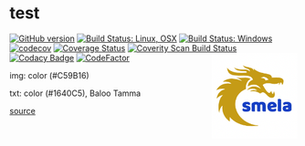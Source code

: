 # test

[![GitHub version](https://badge.fury.io/gh/SMelanko%test.svg)](https://badge.fury.io/gh/SMelanko%2Ftest)
[![Build Status: Linux, OSX](https://travis-ci.org/SMelanko/test.svg?branch=master)](https://travis-ci.org/SMelanko/test)
[![Build Status: Windows](https://ci.appveyor.com/api/projects/status/github/SMelanko/test?branch=master&svg=true)](https://ci.appveyor.com/project/SMelanko/test)
[![codecov](https://codecov.io/gh/SMelanko/test/branch/master/graph/badge.svg)](https://codecov.io/gh/SMelanko/test)
[![Coverage Status](https://coveralls.io/repos/github/SMelanko/test/badge.svg?branch=master)](https://coveralls.io/github/SMelanko/test?branch=master)
<a href="https://scan.coverity.com/projects/smelanko-test">
  <img alt="Coverity Scan Build Status"
       src="https://scan.coverity.com/projects/15162/badge.svg"/>
</a>
[![Codacy Badge](https://api.codacy.com/project/badge/Grade/39b19b9586324a1a98f5151d5dcef214)](https://www.codacy.com/app/SMelanko/test?utm_source=github.com&amp;utm_medium=referral&amp;utm_content=SMelanko/test&amp;utm_campaign=Badge_Grade)
[![CodeFactor](https://www.codefactor.io/repository/github/smelanko/test/badge)](https://www.codefactor.io/repository/github/smelanko/test)
<img align="right" alt="pipecat" width="150"
src="logo-2.png" />

img: color (#C59B16)

txt: color (#1640C5), Baloo Tamma

[source](https://www.designevo.com)
